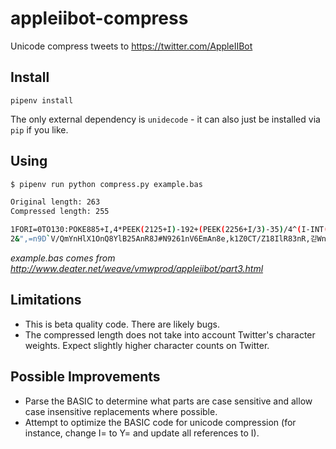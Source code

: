 # appleiibot-compress

Unicode compress tweets to https://twitter.com/AppleIIBot

## Install

`pipenv install`

The only external dependency is `unidecode` - it can also just be installed via `pip` if you like.

## Using

``` sh
$ pipenv run python compress.py example.bas

Original length: 263
Compressed length: 255

1FORI=0TO130:POKE885+I,4*PEEK(2125+I)-192+(PEEK(2256+I/3)-35)/4^(I-INT(I/3)*3):NEXT
2&",=n9D`V/QmYnHlX1OnQ8YlB25AnR8J#N9261nV6EmAn8e,k1Z0CT/Z18IlR83nR,긷WnXOn,`X#XT,k0j_E_B1DQ0ٍϬ/QbNo8@B>mJ>mJ>mJ8@BFm2026BnBk=ѬHCJ0S+4'HN?-/@WC#4$6¤%+%CLMCW6#'`%BYMP㏙P-@6%0
```

*example.bas comes from http://www.deater.net/weave/vmwprod/appleiibot/part3.html*

## Limitations

* This is beta quality code. There are likely bugs.
* The compressed length does not take into account Twitter's character weights. Expect slightly higher character counts on Twitter.

## Possible Improvements

* Parse the BASIC to determine what parts are case sensitive and allow case insensitive replacements where possible.
* Attempt to optimize the BASIC code for unicode compression (for instance, change I= to Y= and update all references to I).
